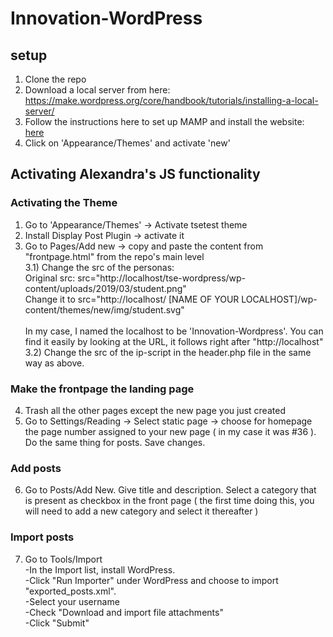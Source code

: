 # Innovation-WordPress
## setup
1) Clone the repo
2) Download a local server from here: https://make.wordpress.org/core/handbook/tutorials/installing-a-local-server/
3) Follow the instructions here to set up MAMP and install the website: [here](https://www.wpbeginner.com/wp-tutorials/how-to-install-wordpress-locally-on-mac-using-mamp/)
4) Click on 'Appearance/Themes' and activate 'new' 


## Activating Alexandra's JS functionality
### Activating the Theme
1) Go to 'Appearance/Themes' -> Activate tsetest theme
2) Install Display Post Plugin -> activate it
3) Go to Pages/Add new -> copy and paste the content from "frontpage.html" from the repo's main level <br>
3.1) Change the src of the personas: <br>
     Original src: src="http://<span></span>localhost/tse-wordpress/wp-content/uploads/2019/03/student.png" </br>
     Change it to src="http://<span></span>localhost/ [NAME OF YOUR LOCALHOST]/wp-content/themes/new/img/student.svg" <br> <br>
     In my case, I named the localhost to be 'Innovation-Wordpress'. You can find it easily by looking at the URL, it follows right after "http://<span></span>localhost"  <br>
3.2) Change the src of the ip-script in the header.php file in the same way as above.
### Make the frontpage the landing page
4) Trash all the other pages except the new page you just created
5) Go to Settings/Reading -> Select static page -> choose for homepage the page number assigned to your new page ( in my case it was #36 ). Do the same thing for posts. Save changes.
### Add posts
6) Go to Posts/Add New. Give title and description. Select a category that is present as checkbox in the front page ( the first time doing this, you will need to add a new category and select it thereafter )
### Import posts 
7) Go to Tools/Import  <br>
    -In the Import list, install WordPress. <br>
    -Click "Run Importer" under WordPress and choose to import "exported_posts.xml".  <br>
    -Select your username <br>
    -Check "Download and import file attachments" <br>
    -Click "Submit"
